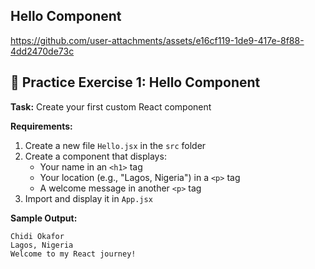 ## Hello Component
https://github.com/user-attachments/assets/e16cf119-1de9-417e-8f88-4dd2470de73c













## 🎯 Practice Exercise 1: Hello Component

**Task:** Create your first custom React component

**Requirements:**
1. Create a new file `Hello.jsx` in the `src` folder
2. Create a component that displays:
   * Your name in an `<h1>` tag
   * Your location (e.g., "Lagos, Nigeria") in a `<p>` tag
   * A welcome message in another `<p>` tag
3. Import and display it in `App.jsx`

**Sample Output:**
```
Chidi Okafor
Lagos, Nigeria
Welcome to my React journey!
```

